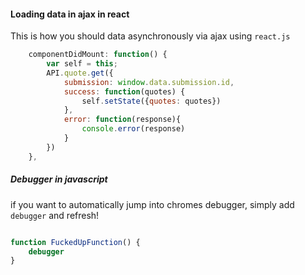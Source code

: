 #### Loading data in ajax in react

This is how you should data asynchronously via ajax using `react.js`

```javascript
    componentDidMount: function() {
        var self = this;
        API.quote.get({
            submission: window.data.submission.id,
            success: function(quotes) {
                self.setState({quotes: quotes})
            },
            error: function(response){
                console.error(response)
            }
        })
    },
```

##### Debugger in javascript

if you want to automatically jump into chromes debugger, simply add `debugger` and refresh!


```javascript

function FuckedUpFunction() {
    debugger
}

```